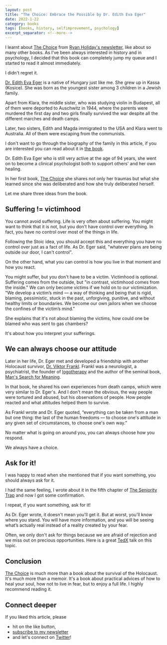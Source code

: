 ```yaml
---
layout: post
title: "The Choice: Embrace the Possible by Dr. Edith Eva Eger"
date: 2022-1-22
category: books
tags: [books, history, selfimprovement, psychology]
excerpt_separator: <!--more-->
---
```

I learnt about [The Choice](https://www.amazon.com/gp/product/150113079X/ref=as_li_qf_asin_il_tl?ie=UTF8&tag=sandordargo-20&creative=9325&linkCode=as2&creativeASIN=150113079X&linkId=a7b9e9295249853ae13c7855c51483fb) from [Ryan Holiday's newsletter](https://ryanholiday.net/the-reading-list/), like about so many other books. As I've been always interested in history and in psychology, I decided that this book can completely jump my queue and I started to read it almost immediately.
<!--more-->

I didn't regret it.

[Dr. Edith Eva Eger](https://dreditheger.com/) is a native of Hungary just like me. She grew up in Kassa (Kosice). She was born as the youngest sister among 3 children in a Jewish family.

Apart from Klara, the middle sister, who was studying violin in Budapest, all of them were deported to Auschwitz in 1944, where the parents were murdered the first day and two girls finally survived the war despite all the different marches and death camps.

Later, two sisters, Edith and Magda immigrated to the USA and Klara went to Australia. All of them were escaping from the communists.

I don't want to go through the biography of the family in this article, if you are interested you can read about it in [the book](https://www.amazon.com/gp/product/150113079X/ref=as_li_qf_asin_il_tl?ie=UTF8&tag=sandordargo-20&creative=9325&linkCode=as2&creativeASIN=150113079X&linkId=a7b9e9295249853ae13c7855c51483fb).

Dr. Edith Eva Eger who is still very active at the age of 94 years, she went on to become a clinical psychologist both to support others' and her own healing.

In her first book, [The Choice](https://www.amazon.com/gp/product/150113079X/ref=as_li_qf_asin_il_tl?ie=UTF8&tag=sandordargo-20&creative=9325&linkCode=as2&creativeASIN=150113079X&linkId=a7b9e9295249853ae13c7855c51483fb) she shares not only her traumas but what she learned since she was deliberated and how she truly deliberated herself.

Let me share three ideas from the book.

## Suffering != victimhood

You cannot avoid suffering. Life is very often about suffering. You might want to think that it is not, but you don't have control over everything. In fact, you have no control over most of the things in life.

Following the Stoic idea, you should accept this and everything you have no control over just as a fact of life. As Dr. Eger said, "whatever plans are being outside our door, I can't control".

On the other hand, what you can control is how you live in that moment and how you react.

You might suffer, but you don't have to be a victim. Victimhood is optional. Suffering comes from the outside, but "in contrast, victimhood comes from the inside." We can only become victims if we hold on to our victimization. "We develop a victim’s mind — a way of thinking and being that is rigid, blaming, pessimistic, stuck in the past, unforgiving, punitive, and without healthy limits or boundaries. We become our own jailors when we choose the confines of the victim’s mind."

She explains that it's not about blaming the victims, how could one be blamed who was sent to gas chambers?

It's about how you interpret your sufferings.

## We can always choose our attitude

Later in her life, Dr. Eger met and developed a friendship with another Holocaust survivor, [Dr. Viktor Frankl](https://en.wikipedia.org/wiki/Viktor_Frankl). Frankl was a neurologist, a psychiatrist, the founder of [logotherapy](https://en.wikipedia.org/wiki/Logotherapy) and the author of the seminal book, [Man's Search for Meaning](https://www.amazon.com/gp/product/0807014273/ref=as_li_qf_asin_il_tl?ie=UTF8&tag=sandordargo-20&creative=9325&linkCode=as2&creativeASIN=0807014273&linkId=8e70eeae113ef7059015c1d4506be2cf).

In that book, he shared his own experiences from death camps, which were very similar to Dr. Eger's. And I don't mean the obvious, the way people were tortured and abused, but his observations of people. How people reacted and what attitudes helped them to survive.

As Frankl wrote and Dr. Eger quoted, “everything can be taken from a man but one thing: the last of the human freedoms — to choose one's attitude in any given set of circumstances, to choose one's own way.”

No matter what is going on around you, you can always choose how you respond.

We always have a choice.

## Ask for it!

I was happy to read when she mentioned that if you want something, you should always ask for it.

I had the same feeling, I wrote about it in the fifth chapter of [The Seniority Trap](https://leanpub.com/thesenioritytrap/) and now I got some confirmation.

I repeat, if you want something, ask for it!

As Dr. Eger wrote, it doesn't mean you'll get it. But at worst, you'll know where you stand. You will have more information, and you will be seeing what’s actually real instead of a reality created by your fear.

Often, we only don't ask for things because we are afraid of rejection and we miss out on precious opportunities. Here is a great [TedX](https://www.ted.com/talks/jia_jiang_what_i_learned_from_100_days_of_rejection?referrer=playlist-the_power_of_asking) talk on this topic.

## Conclusion

[The Choice](https://www.amazon.com/gp/product/150113079X/ref=as_li_qf_asin_il_tl?ie=UTF8&tag=sandordargo-20&creative=9325&linkCode=as2&creativeASIN=150113079X&linkId=a7b9e9295249853ae13c7855c51483fb) is much more than a book about the survival of the Holocaust. It's much more than a memoir. It's a book about practical advices of how to heal your soul, how not to live in fear, but to enjoy a full life. I highly recommend reading it.

## Connect deeper

If you liked this article, please 
- hit on the like button,  
- [subscribe to my newsletter](http://eepurl.com/gvcv1j) 
- and let's connect on [Twitter](https://twitter.com/SandorDargo)!
